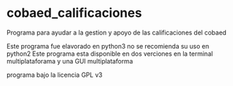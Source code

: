 cobaed_calificaciones
=====================

Programa para ayudar a la gestion y apoyo de las calificaciones del cobaed

Este programa fue elavorado en python3 no se recomienda su uso en python2
Este programa esta disponible en dos verciones en la terminal multiplataforama y una GUI multiplataforma

programa bajo la licencia GPL v3
